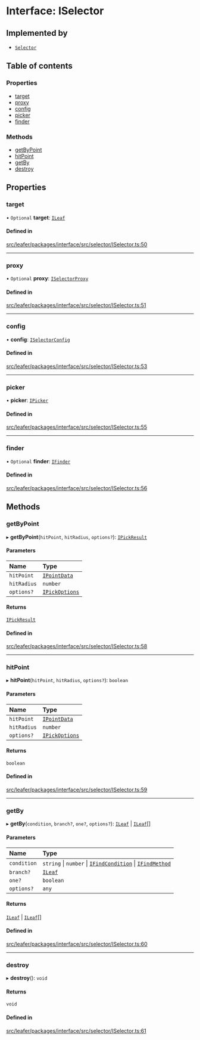# Interface: ISelector

## Implemented by

- [`Selector`](../classes/Selector.md)

## Table of contents

### Properties

- [target](ISelector.md#target)
- [proxy](ISelector.md#proxy)
- [config](ISelector.md#config)
- [picker](ISelector.md#picker)
- [finder](ISelector.md#finder)

### Methods

- [getByPoint](ISelector.md#getbypoint)
- [hitPoint](ISelector.md#hitpoint)
- [getBy](ISelector.md#getby)
- [destroy](ISelector.md#destroy)

## Properties

### target

• `Optional` **target**: [`ILeaf`](ILeaf.md)

#### Defined in

[src/leafer/packages/interface/src/selector/ISelector.ts:50](https://github.com/leaferjs/leafer/blob/e3d29379fa30ec6414b4ee45872fc9fd9c3f2178/packages/interface/src/selector/ISelector.ts#L50)

___

### proxy

• `Optional` **proxy**: [`ISelectorProxy`](ISelectorProxy.md)

#### Defined in

[src/leafer/packages/interface/src/selector/ISelector.ts:51](https://github.com/leaferjs/leafer/blob/e3d29379fa30ec6414b4ee45872fc9fd9c3f2178/packages/interface/src/selector/ISelector.ts#L51)

___

### config

• **config**: [`ISelectorConfig`](ISelectorConfig.md)

#### Defined in

[src/leafer/packages/interface/src/selector/ISelector.ts:53](https://github.com/leaferjs/leafer/blob/e3d29379fa30ec6414b4ee45872fc9fd9c3f2178/packages/interface/src/selector/ISelector.ts#L53)

___

### picker

• **picker**: [`IPicker`](IPicker.md)

#### Defined in

[src/leafer/packages/interface/src/selector/ISelector.ts:55](https://github.com/leaferjs/leafer/blob/e3d29379fa30ec6414b4ee45872fc9fd9c3f2178/packages/interface/src/selector/ISelector.ts#L55)

___

### finder

• `Optional` **finder**: [`IFinder`](IFinder.md)

#### Defined in

[src/leafer/packages/interface/src/selector/ISelector.ts:56](https://github.com/leaferjs/leafer/blob/e3d29379fa30ec6414b4ee45872fc9fd9c3f2178/packages/interface/src/selector/ISelector.ts#L56)

## Methods

### getByPoint

▸ **getByPoint**(`hitPoint`, `hitRadius`, `options?`): [`IPickResult`](IPickResult.md)

#### Parameters

| Name | Type |
| :------ | :------ |
| `hitPoint` | [`IPointData`](IPointData.md) |
| `hitRadius` | `number` |
| `options?` | [`IPickOptions`](IPickOptions.md) |

#### Returns

[`IPickResult`](IPickResult.md)

#### Defined in

[src/leafer/packages/interface/src/selector/ISelector.ts:58](https://github.com/leaferjs/leafer/blob/e3d29379fa30ec6414b4ee45872fc9fd9c3f2178/packages/interface/src/selector/ISelector.ts#L58)

___

### hitPoint

▸ **hitPoint**(`hitPoint`, `hitRadius`, `options?`): `boolean`

#### Parameters

| Name | Type |
| :------ | :------ |
| `hitPoint` | [`IPointData`](IPointData.md) |
| `hitRadius` | `number` |
| `options?` | [`IPickOptions`](IPickOptions.md) |

#### Returns

`boolean`

#### Defined in

[src/leafer/packages/interface/src/selector/ISelector.ts:59](https://github.com/leaferjs/leafer/blob/e3d29379fa30ec6414b4ee45872fc9fd9c3f2178/packages/interface/src/selector/ISelector.ts#L59)

___

### getBy

▸ **getBy**(`condition`, `branch?`, `one?`, `options?`): [`ILeaf`](ILeaf.md) \| [`ILeaf`](ILeaf.md)[]

#### Parameters

| Name | Type |
| :------ | :------ |
| `condition` | `string` \| `number` \| [`IFindCondition`](IFindCondition.md) \| [`IFindMethod`](IFindMethod.md) |
| `branch?` | [`ILeaf`](ILeaf.md) |
| `one?` | `boolean` |
| `options?` | `any` |

#### Returns

[`ILeaf`](ILeaf.md) \| [`ILeaf`](ILeaf.md)[]

#### Defined in

[src/leafer/packages/interface/src/selector/ISelector.ts:60](https://github.com/leaferjs/leafer/blob/e3d29379fa30ec6414b4ee45872fc9fd9c3f2178/packages/interface/src/selector/ISelector.ts#L60)

___

### destroy

▸ **destroy**(): `void`

#### Returns

`void`

#### Defined in

[src/leafer/packages/interface/src/selector/ISelector.ts:61](https://github.com/leaferjs/leafer/blob/e3d29379fa30ec6414b4ee45872fc9fd9c3f2178/packages/interface/src/selector/ISelector.ts#L61)
